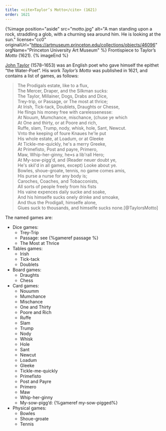 ```yaml
---
title: <cite>Taylor’s Motto</cite> (1621)
order: 1621
---
```


{%image position="aside" src="motto.jpg" alt="A man standing upon a rock, straddling a glob, with a churning sea around him. He is looking at the sun."
license="cc0" originalUrl="https://artmuseum.princeton.edu/collections/objects/46096" orgName="Princeton University Art Museum" %}
Frontispiece to Taylor’s <cite>Motto</cite> (1621).
{% imageEnd %}

[John Taylor](https://en.wikipedia.org/wiki/John_Taylor_(poet)) (1578–1653) was
an English poet who gave himself the epithet “the Water-Poet”. His work
<cite>Taylor’s Motto</cite> was published in 1621, and contains a list of games, as follows:

<blockquote>
The Prodigals estate, like to a flux,<br/>
The Mercer, Draper, and the Silkman sucks:<br/>
The Taylor, Millainer, Dogs, Drabs and Dice,<br/>
Trey-trip, or Passage, or The most at thrice;<br/>
At Irish, Tick-tack, Doublets, Draughts or Chesse,<br/>
He flings his money free with carelessenesse:<br/>
At Nouum, Mumchance, mischance, (chuse ye which<br/>
At One and thirty, or at Poore and rich,<br/>
Ruffe, slam, Trump, nody, whisk, hole, Sant, Newcut.<br/>
Vnto the keeping of foure Knaues he'le put<br/>
His whole estate, at Loadum, or at Gleeke<br/>
At Tickle-me-quickly, he's a merry Greeke,<br/>
At Primefisto, Post and payre, Primero,<br/>
Maw, Whip-her-ginny, he•s a lib'rall Hero;<br/>
At My-sow-pigg'd, and (Reader neuer doubt ye,<br/>
He's skil'd in all games, except) Looke about ye.<br/>
Bowles, shoue-groate, tennis, no game comes amis,<br/>
His purse a nurse for any body is;<br/>
Caroches, Coaches, and Tobacconists,<br/>
All sorts of people freely from his fists<br/>
His vaine expences daily sucke and soake,<br/>
And his himselfe sucks onely drinke and smoake,<br/>
And thus the Prodigall, himselfe alone,<br/>
Giues suck to thousands, and himselfe sucks none.[@TaylorsMotto]
</blockquote>

The named games are:
- Dice games:
    - Trey-Trip
    - Passage: see {%gameref passage %}
    - The Most at Thrice
- Tables games:
    - Irish
    - Tick-tack
    - Doublets
- Board games:
    - Draughts
    - Chess
- Card games:
    - Nouumm
    - Mumchance
    - Mischance
    - One and Thirty
    - Poore and Rich
    - Ruffe
    - Slam
    - Trump
    - Nody
    - Whisk
    - Hole
    - Sant
    - Newcut
    - Loadum
    - Gleeke
    - Tickle-me-quickly
    - Primefisto
    - Post and Payre
    - Primero
    - Maw
    - Whip-her-ginny
    - My-sow-pigg’d: {%gameref my-sow-pigged%}
- Physical games:
    - Bowles
    - Shoue-groate
    - Tennis

